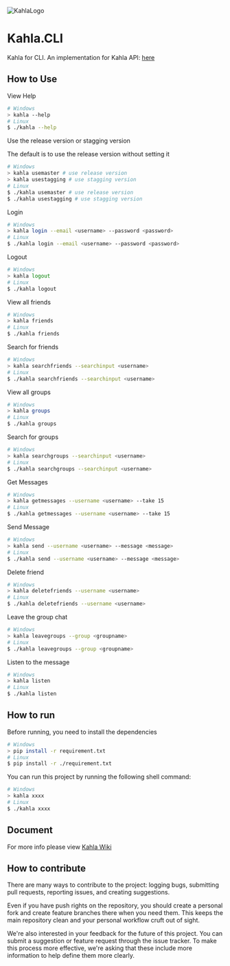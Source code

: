 ![KahlaLogo](https://raw.githubusercontent.com/AiursoftWeb/Kahla.App/dev/src/assets/144x144.png)

# Kahla.CLI
Kahla for CLI. An implementation for Kahla API: [here](https://wiki.aiursoft.com/ReadDoc/Kahla/What%20is%20Kahla.md)

## How to Use
View Help

```bash
# Windows
> kahla --help
# Linux
$ ./kahla --help
```

Use the release version or stagging version

The default is to use the release version without setting it

```bash
# Windows
> kahla usemaster # use release version
> kahla usestagging # use stagging version
# Linux
$ ./kahla usemaster # use release version
$ ./kahla usestagging # use stagging version
```

Login

```bash
# Windows
> kahla login --email <username> --password <password>
# Linux
$ ./kahla login --email <username> --password <password>
```

Logout

```bash
# Windows
> kahla logout
# Linux
$ ./kahla logout
```

View all friends

```bash
# Windows
> kahla friends
# Linux
$ ./kahla friends
```

Search for friends

```bash
# Windows
> kahla searchfriends --searchinput <username>
# Linux
$ ./kahla searchfriends --searchinput <username>
```

View all groups

```bash
# Windows
> kahla groups
# Linux
$ ./kahla groups
```

Search for groups

```bash
# Windows
> kahla searchgroups --searchinput <username>
# Linux
$ ./kahla searchgroups --searchinput <username>
```

Get Messages

```bash
# Windows
> kahla getmessages --username <username> --take 15
# Linux
$ ./kahla getmessages --username <username> --take 15
```

Send Message

```bash
# Windows
> kahla send --username <username> --message <message>
# Linux
$ ./kahla send --username <username> --message <message>
```

Delete friend

```bash
# Windows
> kahla deletefriends --username <username>
# Linux
$ ./kahla deletefriends --username <username>
```

Leave the group chat

```bash
# Windows
> kahla leavegroups --group <groupname>
# Linux
$ ./kahla leavegroups --group <groupname>
```

Listen to the message

```bash
# Windows
> kahla listen
# Linux
$ ./kahla listen
```

## How to run
Before running, you need to install the dependencies
```bash
# Windows
> pip install -r requirement.txt
# Linux
$ pip install -r ./requirement.txt
```

You can run this project by running the following shell command:
```bash
# Windows
> kahla xxxx
# Linux
$ ./kahla xxxx
```

## Document

For more info please view [Kahla Wiki](https://wiki.aiursoft.com/ReadDoc/Kahla/What%20is%20Kahla.md)

## How to contribute

There are many ways to contribute to the project: logging bugs, submitting pull requests, reporting issues, and creating suggestions.

Even if you have push rights on the repository, you should create a personal fork and create feature branches there when you need them. This keeps the main repository clean and your personal workflow cruft out of sight.

We're also interested in your feedback for the future of this project. You can submit a suggestion or feature request through the issue tracker. To make this process more effective, we're asking that these include more information to help define them more clearly.